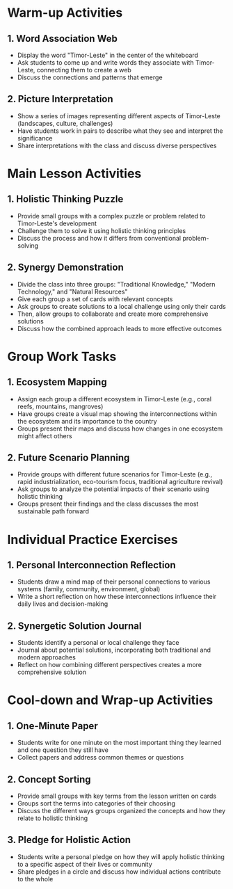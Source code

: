 # Warm-up Activities

## 1. Word Association Web

- Display the word "Timor-Leste" in the center of the whiteboard
- Ask students to come up and write words they associate with Timor-Leste, connecting them to create a web
- Discuss the connections and patterns that emerge

## 2. Picture Interpretation

- Show a series of images representing different aspects of Timor-Leste (landscapes, culture, challenges)
- Have students work in pairs to describe what they see and interpret the significance
- Share interpretations with the class and discuss diverse perspectives

# Main Lesson Activities

## 1. Holistic Thinking Puzzle

- Provide small groups with a complex puzzle or problem related to Timor-Leste's development
- Challenge them to solve it using holistic thinking principles
- Discuss the process and how it differs from conventional problem-solving

## 2. Synergy Demonstration

- Divide the class into three groups: "Traditional Knowledge," "Modern Technology," and "Natural Resources"
- Give each group a set of cards with relevant concepts
- Ask groups to create solutions to a local challenge using only their cards
- Then, allow groups to collaborate and create more comprehensive solutions
- Discuss how the combined approach leads to more effective outcomes

# Group Work Tasks

## 1. Ecosystem Mapping

- Assign each group a different ecosystem in Timor-Leste (e.g., coral reefs, mountains, mangroves)
- Have groups create a visual map showing the interconnections within the ecosystem and its importance to the country
- Groups present their maps and discuss how changes in one ecosystem might affect others

## 2. Future Scenario Planning

- Provide groups with different future scenarios for Timor-Leste (e.g., rapid industrialization, eco-tourism focus, traditional agriculture revival)
- Ask groups to analyze the potential impacts of their scenario using holistic thinking
- Groups present their findings and the class discusses the most sustainable path forward

# Individual Practice Exercises

## 1. Personal Interconnection Reflection

- Students draw a mind map of their personal connections to various systems (family, community, environment, global)
- Write a short reflection on how these interconnections influence their daily lives and decision-making

## 2. Synergetic Solution Journal

- Students identify a personal or local challenge they face
- Journal about potential solutions, incorporating both traditional and modern approaches
- Reflect on how combining different perspectives creates a more comprehensive solution

# Cool-down and Wrap-up Activities

## 1. One-Minute Paper

- Students write for one minute on the most important thing they learned and one question they still have
- Collect papers and address common themes or questions

## 2. Concept Sorting

- Provide small groups with key terms from the lesson written on cards
- Groups sort the terms into categories of their choosing
- Discuss the different ways groups organized the concepts and how they relate to holistic thinking

## 3. Pledge for Holistic Action

- Students write a personal pledge on how they will apply holistic thinking to a specific aspect of their lives or community
- Share pledges in a circle and discuss how individual actions contribute to the whole